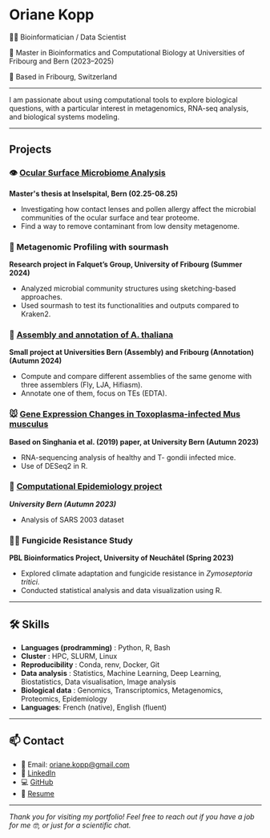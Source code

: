 # Oriane Kopp

👩‍🎓 Bioinformatician / Data Scientist

📜 Master in Bioinformatics and Computational Biology at Universities of Fribourg and Bern (2023–2025)  

📍 Based in Fribourg, Switzerland

---

I am passionate about using computational tools to explore biological questions, with a particular interest in metagenomics, RNA-seq analysis, and biological systems modeling.  

---

## Projects

### 👁️ [Ocular Surface Microbiome Analysis](https://github.com/lieselty/OSM)
**Master's thesis at Inselspital, Bern (02.25-08.25)**  
- Investigating how contact lenses and pollen allergy affect the microbial communities of the ocular surface and tear proteome.
- Find a way to remove contaminant from low density metagenome.

### 🧬 Metagenomic Profiling with sourmash
**Research project in Falquet’s Group, University of Fribourg (Summer 2024)**  
- Analyzed microbial community structures using sketching-based approaches.
- Used sourmash to test its functionalities and outputs compared to Kraken2.

### 🌱 [Assembly and annotation of A. thaliana](https://github.com/lieselty/assembly-annotation-course)
**Small project at Universities Bern (Assembly) and Fribourg (Annotation) (Autumn 2024)**
- Compute and compare different assemblies of the same genome with three assemblers (Fly, LJA, Hifiasm).
- Annotate one of them, focus on TEs (EDTA).

### 🐭 [Gene Expression Changes in Toxoplasma-infected Mus musculus](https://github.com/lieselty/RNA_seq_course)
**Based on Singhania et al. (2019) paper, at University Bern (Autumn 2023)**
- RNA-sequencing analysis of healthy and T- gondii infected mice.
- Use of DESeq2 in R.

### 💊 [Computational Epidemiology project](https://github.com/lieselty/computational_epidemiology_project)
***University Bern (Autumn 2023)***
- Analysis of SARS 2003 dataset

### 🍄‍🟫 Fungicide Resistance Study
**PBL Bioinformatics Project, University of Neuchâtel (Spring 2023)**  
- Explored climate adaptation and fungicide resistance in *Zymoseptoria tritici*.
- Conducted statistical analysis and data visualization using R.

---

## 🛠️ Skills

- **Languages (prodramming)** : Python, R, Bash
- **Cluster** : HPC, SLURM, Linux
- **Reproducibility** : Conda, renv, Docker, Git
- **Data analysis** : Statistics, Machine Learning, Deep Learning, Biostatistics, Data visualisation, Image analysis
- **Biological data** : Genomics, Transcriptomics, Metagenomics, Proteomics, Epidemiology
- **Languages**: French (native), English (fluent)

---

## 📫 Contact

- 📧 Email: [oriane.kopp@gmail.com](mailto:oriane.kopp@gmail.com)
- 🔗 [LinkedIn](https://linkedin.com/in/oriane-solange-kopp)
- 💻 [GitHub](https://github.com/lieselty)
- 📄 [Resume](https://github.com/lieselty/lieselty.github.io/blob/main/CV_OK_EN.pdf)

---

*Thank you for visiting my portfolio! Feel free to reach out if you have a job for me 🤓, or just for a scientific chat.* 
